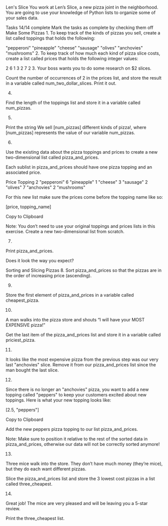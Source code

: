 Len's Slice
You work at Len’s Slice, a new pizza joint in the neighborhood. You are going to use your knowledge of Python lists to organize some of your sales data.

Tasks
14/14 complete
Mark the tasks as complete by checking them off
Make Some Pizzas
1.
To keep track of the kinds of pizzas you sell, create a list called toppings that holds the following:

"pepperoni"
"pineapple"
"cheese"
"sausage"
"olives"
"anchovies"
"mushrooms"
2.
To keep track of how much each kind of pizza slice costs, create a list called prices that holds the following integer values:

2
6
1
3
2
7
2
3.
Your boss wants you to do some research on $2 slices.

Count the number of occurrences of 2 in the prices list, and store the result in a variable called num_two_dollar_slices. Print it out.

4.
Find the length of the toppings list and store it in a variable called num_pizzas.

5.
Print the string We sell [num_pizzas] different kinds of pizza!, where [num_pizzas] represents the value of our variable num_pizzas.

6.
Use the existing data about the pizza toppings and prices to create a new two-dimensional list called pizza_and_prices.

Each sublist in pizza_and_prices should have one pizza topping and an associated price.

Price	Topping
2	"pepperoni"
6	"pineapple"
1	"cheese"
3	"sausage"
2	"olives"
7	"anchovies"
2	"mushrooms"

For this new list make sure the prices come before the topping name like so:

[price, topping_name]

Copy to Clipboard

Note: You don’t need to use your original toppings and prices lists in this exercise. Create a new two-dimensional list from scratch.

7.
Print pizza_and_prices.

Does it look the way you expect?

Sorting and Slicing Pizzas
8.
Sort pizza_and_prices so that the pizzas are in the order of increasing price (ascending).

9.
Store the first element of pizza_and_prices in a variable called cheapest_pizza.

10.
A man walks into the pizza store and shouts “I will have your MOST EXPENSIVE pizza!”

Get the last item of the pizza_and_prices list and store it in a variable called priciest_pizza.

11.
It looks like the most expensive pizza from the previous step was our very last "anchovies" slice. Remove it from our pizza_and_prices list since the man bought the last slice.

12.
Since there is no longer an "anchovies" pizza, you want to add a new topping called "peppers" to keep your customers excited about new toppings. Here is what your new topping looks like:

[2.5, "peppers"]

Copy to Clipboard

Add the new peppers pizza topping to our list pizza_and_prices.

Note: Make sure to position it relative to the rest of the sorted data in pizza_and_prices, otherwise our data will not be correctly sorted anymore!

13.
Three mice walk into the store. They don’t have much money (they’re mice), but they do each want different pizzas.

Slice the pizza_and_prices list and store the 3 lowest cost pizzas in a list called three_cheapest.

14.
Great job! The mice are very pleased and will be leaving you a 5-star review.

Print the three_cheapest list.
